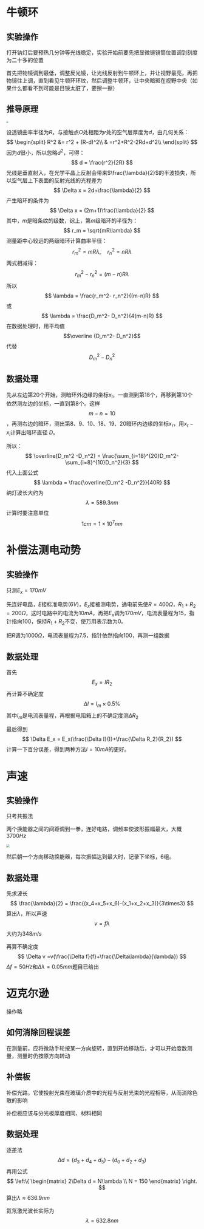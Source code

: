 # 牛顿环

## 实验操作

打开钠灯后要预热几分钟等光线稳定，实验开始前要先把显微镜镜筒位置调到刻度为二十多的位置

首先把物镜调到最低，调整反光镜，让光线反射到牛顿环上，并让视野最亮，再把物镜往上调，直到看见牛顿环环纹，然后调整牛顿环，让中央暗斑在视野中央（如果什么都看不到可能是目镜太脏了，要擦一擦）

## 推导原理

<img src="D:\MarkDown_doc\大学物理\物理实验\1698671106868.png" style="zoom:33%;" />

设透镜曲率半径为$R$，与接触点$O$处相距为$r$处的空气层厚度为$d$，由几何关系：
$$
\begin{split}
R^2 &= r^2 + (R-d)^2\\
& =r^2+R^2-2Rd+d^2\\
\end{split}
$$
因为$d$很小，所以忽略$d^2$，可得：
$$
d = \frac{r^2}{2R}
$$
光线是垂直射入，在光学平晶上反射会带来$\frac{\lambda}{2}$的半波损失，所以空气层上下表面的反射光线的光程差为
$$
\Delta x = 2d+\frac{\lambda}{2}
$$
产生暗环的条件为
$$
\Delta x = (2m+1)\frac{\lambda}{2}
$$
其中，$m$是暗条纹的级数，综上，第$m$级暗环的半径为：
$$
r_m = \sqrt{mR\lambda}
$$
测量距中心较远的两级暗环计算曲率半径：
$$
r_m^2= {mR\lambda},\quad r_n^2 = {nR\lambda}
$$
两式相减得：
$$
{r_m}^2-r_n^2 = (m-n)R\lambda
$$
所以
$$
\lambda = \frac{r_m^2- r_n^2}{(m-n)R}
$$
或
$$
\lambda = \frac{D_m^2- D_n^2}{4(m-n)R}
$$
在数据处理时，用平均值$$\overline {D_m^2- D_n^2}$$代替$$D_m^2- D_n^2$$



## 数据处理

先从左边第20个开始，测暗环外边缘的坐标$x_l$，一直测到第18个，再移到第10个依然测左边的坐标，一直到第8个。这样$$m-n = 10$$，再测右边的暗环，测出第8、9、10、18、19、20暗环内边缘的坐标$x_r$，用$x_r - x_l$计算出暗环直径 $D$。

所以：
$$
\overline{D_m^2 -D_n^2} = \frac{\sum_{i=18}^{20}D_m^2-\sum_{i=8}^{10}D_n^2}{3}
$$
代入上面公式
$$
\lambda = \frac{\overline{D_m^2 -D_n^2}}{40R}
$$
纳灯波长大约为
$$
\lambda = 589.3nm
$$
计算时要注意单位
$$
1cm = 1 \times 10^7 nm
$$


# 补偿法测电动势

## 实验操作

只测$E_x = 170mV$ 

先连好电路，$E$接标准电势$(6V)$，$E_x$接被测电势，通电前先使$R = 400 \Omega$，$R_1 + R_2  = 200\Omega$，这时电路中的电流为$10mA$，再把$E_x$调为$170mV$，电流表量程为$15$，指针指向$100$，保持$R_1+R_2$不变，使万用表示数为$0$。

把$R$调为$1000\Omega$，电流表量程为$7.5$，指针依然指向$100$，再测一组数据

## 数据处理

首先
$$
E_x = IR_2
$$
再计算不确定度
$$
\Delta I = I_m \times 0.5\%
$$
其中$I_m$是电流表量程，再根据电阻箱上的不确定度测$\Delta R_2$

最后得到
$$
\Delta E_x = E_x(\frac{\Delta I}{I}+\frac{\Delta R_2}{R_2})
$$
计算一下百分误差，得到两种方法$I = 10mA$的更好。



# 声速

## 实验操作

只考共振法

两个换能器之间的间距调到一拳，连好电路，调频率使波形振幅最大，大概$3700Hz$

<img src="D:\MarkDown_doc\大学物理\物理实验\1698674263810.png" style="zoom:50%;" />

然后朝一个方向移动换能器，每次振幅达到最大时，记录下坐标，6组。

## 数据处理

先求波长
$$
\frac{\lambda}{2} = \frac{(x_4+x_5+x_6)-(x_1+x_2+x_3)}{3\times3}
$$
算出$\lambda$，所以声速
$$
v = f\lambda 
$$
大约为$348m/s$

再算不确定度
$$
\Delta v =v(\frac{\Delta f}{f}+\frac{\Delta\lambda}{\lambda})
$$
$\Delta f = 50Hz$和$\Delta\lambda=0.05mm$题目已给出



# 迈克尔逊

操作略

## 如何消除回程误差

在测量前，应将微动手轮按某一方向旋转，直到开始移动后，才可以开始度数测量，测量时仍按原方向转动

## 补偿板

补偿光路。它使投射光束在玻璃介质中的光程与反射光束的光程相等，从而消除色散的影响

补偿板应该与分光板厚度相同、材料相同

## 数据处理

逐差法
$$
\Delta d = (d_3+d_4+d_5)-(d_0+d_2+d_3)
$$
再用公式
$$
\left\{
\begin{matrix}
 2\Delta d = N\lambda \\
 N = 150
\end{matrix}
\right.
$$
算出$\lambda \approx 636.9 nm$

氦氖激光波长实际为
$$
\lambda = 632.8nm
$$
